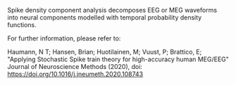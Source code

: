 Spike density component analysis decomposes EEG or MEG waveforms into neural components 
modelled with temporal probability density functions.

For further information, please refer to: 

Haumann, N T; Hansen, Brian; Huotilainen, M; Vuust, P; Brattico, E;
"Applying Stochastic Spike train theory for high-accuracy human MEG/EEG"
Journal of Neuroscience Methods (2020), doi: https://doi.org/10.1016/j.jneumeth.2020.108743 
